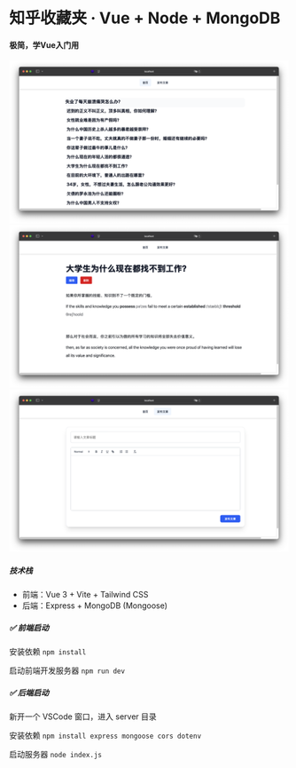 # 知乎收藏夹 · Vue + Node + MongoDB 

#### 极简，学Vue入门用
![alt text](image.png)
![alt text](image-1.png)
![alt text](image-2.png)
##### **技术栈**

- 前端：Vue 3 + Vite + Tailwind CSS
- 后端：Express + MongoDB (Mongoose)

##### **✅ 前端启动**

安装依赖
`npm install`

启动前端开发服务器
`npm run dev`

##### ✅ 后端启动

新开一个 VSCode 窗口，进入 server 目录

安装依赖
`npm install express mongoose cors dotenv`

启动服务器
`node index.js`
